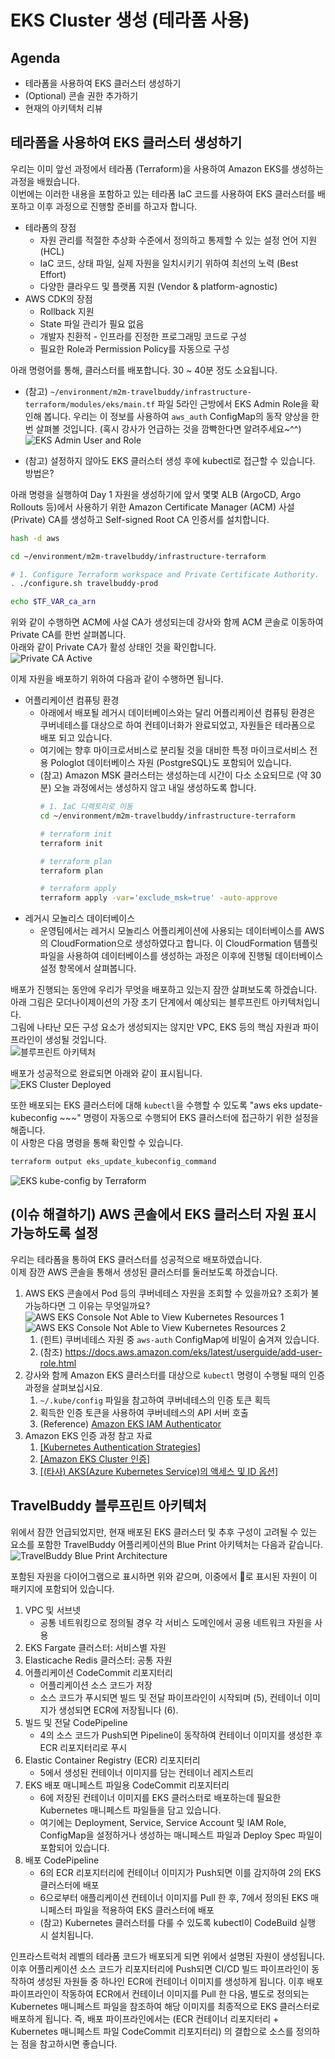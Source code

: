 # EKS Cluster 생성 (테라폼 사용)

## Agenda

- 테라폼을 사용하여 EKS 클러스터 생성하기
- (Optional) 콘솔 권한 추가하기
- 현재의 아키텍처 리뷰

## 테라폼을 사용하여 EKS 클러스터 생성하기
우리는 이미 앞선 과정에서 테라폼 (Terraform)을 사용하여 Amazon EKS를 생성하는 과정을 배웠습니다.<br>
이번에는 이러한 내용을 포함하고 있는 테라폼 IaC 코드를 사용하여 EKS 클러스터를 배포하고 이후 과정으로 진행할 준비를 하고자 합니다.<br>
- 테라폼의 장점 
  - 자원 관리를 적절한 추상화 수준에서 정의하고 통제할 수 있는 설정 언어 지원 (HCL)
  - IaC 코드, 상태 파일, 실제 자원을 일치시키기 위하여 최선의 노력 (Best Effort)
  - 다양한 클라우드 및 플랫폼 지원 (Vendor & platform-agnostic) 
- AWS CDK의 장점
  - Rollback 지원
  - State 파일 관리가 필요 없음
  - 개발자 친환적 - 인프라를 진정한 프로그래밍 코드로 구성
  - 필요한 Role과 Permission Policy를 자동으로 구성

아래 명령어를 통해, 클러스터를 배포합니다. 30 ~ 40분 정도 소요됩니다.<br>

- (참고) ```~/environment/m2m-travelbuddy/infrastructure-terraform/modules/eks/main.tf``` 파일 5라인 근방에서 EKS Admin Role을 확인해 봅니다. 우리는 이 정보를 사용하여 ```aws_auth``` ConfigMap의 동작 양상을 한번 살펴볼 것입니다. (혹시 강사가 언급하는 것을 깜빡한다면 알려주세요~^^)
    ![EKS Admin User and Role](./assets/terraform-eks-admin-role.png)

- (참고) 설정하지 않아도 EKS 클러스터 생성 후에 kubectl로 접근할 수 있습니다. 방법은?

아래 명령을 실행하여 Day 1 자원을 생성하기에 앞서 몇몇 ALB (ArgoCD, Argo Rollouts 등)에서 사용하기 위한 Amazon Certificate Manager (ACM) 사설 (Private) CA를 생성하고 Self-signed Root CA 인증서를 설치합니다.<br>

```bash
hash -d aws

cd ~/environment/m2m-travelbuddy/infrastructure-terraform

# 1. Configure Terraform workspace and Private Certificate Authority.
. ./configure.sh travelbuddy-prod

echo $TF_VAR_ca_arn
```

위와 같이 수행하면 ACM에 사설 CA가 생성되는데 강사와 함께 ACM 콘솔로 이동하여 Private CA를 한번 살펴봅니다.<br>
아래와 같이 Private CA가 활성 상태인 것을 확인합니다.<br>
![Private CA Active](./assets/private-ca-active.png)


이제 자원을 배포하기 위하여 다음과 같이 수행하면 됩니다.<br>
* 어플리케이션 컴퓨팅 환경
    * 아래에서 배포될 레거시 데이터베이스와는 달리 어플리케이션 컴퓨팅 환경은 쿠버네테스를 대상으로 하여 컨테이너화가 완료되었고, 자원들은 테라폼으로 배포 되고 있습니다.
    * 여기에는 향후 마이크로서비스로 분리될 것을 대비한 특정 마이크로서비스 전용 Pologlot 데이터베이스 자원 (PostgreSQL)도 포함되어 있습니다.<br>
    * (참고) Amazon MSK 클러스터는 생성하는데 시간이 다소 소요되므로 (약 30분) 오늘 과정에서는 생성하지 않고 내일 생성하도록 합니다.<br>
      ```bash
      # 1. IaC 디렉토리로 이동
      cd ~/environment/m2m-travelbuddy/infrastructure-terraform
      
      # terraform init
      terraform init
      
      # terraform plan
      terraform plan
      
      # terraform apply
      terraform apply -var='exclude_msk=true' -auto-approve
      ```
* 레거시 모놀리스 데이터베이스
  * 운영팀에서는 레거시 모놀리스 어플리케이션에 사용되는 데이터베이스를 AWS의 CloudFormation으로 생성하였다고 합니다. 이 CloudFormation 템플릿 파일을 사용하여 데이터베이스를 생성하는 과정은 이후에 진행될 데이터베이스 설정 항목에서 살펴봅니다.<br>

배포가 진행되는 동안에 우리가 무엇을 배포하고 있는지 잠깐 살펴보도록 하겠습니다.<br>
아래 그림은 모더나이제이션의 가장 초기 단계에서 예상되는 블루프린트 아키텍처입니다.<br>
그림에 나타난 모든 구성 요소가 생성되지는 않지만 VPC, EKS 등의 핵심 자원과 파이프라인이 생성될 것입니다.<br>
![블루프린트 아키텍처](./assets/M2M-Replatform-Architecture.png)

배포가 성공적으로 완료되면 아래와 같이 표시됩니다.<br>
![EKS Cluster Deployed](./assets/eks-cluster-deployed-with-terraform.png)

또한 배포되는 EKS 클러스터에 대해 ```kubectl```을 수행할 수 있도록 "aws eks update-kubeconfig ~~~" 명령이 자동으로 수행되어 EKS 클러스터에 접근하기 위한 설정을 해줍니다.<br>
이 사항은 다음 명령을 통해 확인할 수 있습니다.<br>
```bash
terraform output eks_update_kubeconfig_command
```

![EKS kube-config by Terraform](./assets/eks-cluster-kube-config-by-terraform.png)

## (이슈 해결하기) AWS 콘솔에서 EKS 클러스터 자원 표시 가능하도록 설정
우리는 테라폼을 통하여 EKS 클러스터를 성공적으로 배포하였습니다.<br>
이제 잠깐 AWS 콘솔을 통해서 생성된 클러스터를 둘러보도록 하겠습니다.

1. AWS EKS 콘솔에서 Pod 등의 쿠버네테스 자원을 조회할 수 있을까요? 조회가 불가능하다면 그 이유는 무엇일까요?
    ![AWS EKS Console Not Able to View Kubernetes Resources 1](./assets/aws-eks-console-not-able-to-view-k8s-resources-01.png)<br>
    ![AWS EKS Console Not Able to View Kubernetes Resources 2](./assets/aws-eks-console-not-able-to-view-k8s-resources-02.png)<br>
   1. (힌트) 쿠버네테스 자원 중 ```aws-auth``` ConfigMap에 비밀이 숨겨져 있습니다.
   2. (참조) https://docs.aws.amazon.com/eks/latest/userguide/add-user-role.html
2. 강사와 함께 Amazon EKS 클러스터를 대상으로 ```kubectl``` 명령이 수행될 때의 인증 과정을 살펴보십시요.
   1. ```~/.kube/config``` 파일을 참고하여 쿠버네테스의 인증 토큰 획득
   2. 획득한 인증 토큰을 사용하여 쿠버네테스의 API 서버 호출
   3. (Reference) [Amazon EKS IAM Authenticator](./amazon-eks-cluster-authentication.md)
3. Amazon EKS 인증 과정 참고 자료
   1. [[Kubernetes Authentication Strategies]](https://kubernetes.io/docs/reference/access-authn-authz/authentication/)
   2. [[Amazon EKS Cluster 인증]](https://docs.aws.amazon.com/eks/latest/userguide/cluster-auth.html)
   3. [[(타사) AKS(Azure Kubernetes Service)의 액세스 및 ID 옵션]](https://learn.microsoft.com/ko-kr/azure/aks/concepts-identity)

## TravelBuddy 블루프린트 아키텍처
위에서 잠깐 언급되었지만, 현재 배포된 EKS 클러스터 및 추후 구성이 고려될 수 있는 요소를 포함한 TravelBuddy 어플리케이션의 Blue Print 아키텍처는 다음과 같습니다.
![TravelBuddy Blue Print Architecture](./assets/M2M-Replatform-Architecture.png)

포함된 자원을 다이어그램으로 표시하면 위와 같으며, 이중에서 🔴로 표시된 자원이 이 패키지에 포함되어 있습니다.
1.	VPC 및 서브넷
      * 공통 네트워킹으로 정의될 경우 각 서비스 도메인에서 공용 네트워크 자원을 사용
2.	EKS Fargate 클러스터: 서비스별 자원
3.	Elasticache Redis 클러스터: 공통 자원
4.	어플리케이션 CodeCommit 리포지터리 
      * 어플리케이션 소스 코드가 저장
      * 소스 코드가 푸시되면 빌드 및 전달 파이프라인이 시작되며 (5), 컨테이너 이미지가 생성되면 ECR에 저장됩니다 (6).
5.	빌드 및 전달 CodePipeline
       * 4의 소스 코드가 Push되면 Pipeline이 동작하여 컨테이너 이미지를 생성한 후 ECR 리포지터리로 푸시
6.	Elastic Container Registry (ECR) 리포지터리
       * 5에서 생성된 컨테이너 이미지를 담는 컨테이너 레지스트리
7.	EKS 배포 매니페스트 파일용 CodeCommit 리포지터리
       * 6에 저장된 컨테이너 이미지를 EKS 클러스터로 배포하는데 필요한 Kubernetes 매니페스트 파일들을 담고 있습니다.
       * 여기에는 Deployment, Service, Service Account 및 IAM Role, ConfigMap을 설정하거나 생성하는 매니페스트 파일과 Deploy Spec 파일이 포함되어 있습니다.
8.	배포 CodePipeline
       * 6의 ECR 리포지터리에 컨테이너 이미지가 Push되면 이를 감지하여 2의 EKS 클러스터에 배포
       * 6으로부터 애플리케이션 컨테이너 이미지를 Pull 한 후, 7에서 정의된 EKS 매니페스터 파일을 적용하여 EKS 클러스터에 배포
       * (참고) Kubernetes 클러스터를 다룰 수 있도록 kubectl이 CodeBuild 실행 시 설치됩니다.
      
인프라스트럭처 레벨의 테라폼 코드가 배포되게 되면 위에서 설명된 자원이 생성됩니다. 이후 어플리케이션 소스 코드가 리포지터리에 Push되면 CI/CD 빌드 파이프라인이 동작하여 생성된 자원들 중 하나인 ECR에 컨테이너 이미지를 생성하게 됩니다. 이후 배포 파이프라인이 작동하여 ECR에서 컨테이너 이미지를 Pull 한 다음, 별도로 정의되는 Kubernetes 매니페스트 파일을 참조하여 해당 이미지를 최종적으로 EKS 클러스터로 배포하게 됩니다. 즉, 배포 파이프라인에서는 (ECR 컨테이너 리포지터리 + Kubernetes 매니페스트 파일 CodeCommit 리포지터리) 의 결합으로 소스를 정의하는 점을 참고하시면 좋습니다.


